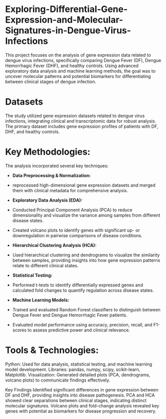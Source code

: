 # Exploring-Differential-Gene-Expression-and-Molecular-Signatures-in-Dengue-Virus-Infections
This project focuses on the analysis of gene expression data related to dengue virus infections, specifically comparing Dengue Fever (DF), Dengue Hemorrhagic Fever (DHF), and healthy controls. Using advanced exploratory data analysis and machine learning methods, the goal was to uncover molecular patterns and potential biomarkers for differentiating between clinical stages of dengue infection.

# Datasets
The study utilized gene expression datasets related to dengue virus infections, integrating clinical and transcriptomic data for robust analysis. The primary dataset includes gene expression profiles of patients with DF, DHF, and healthy controls.

# Key Methodologies:
The analysis incorporated several key techniques:

- **Data Preprocessing & Normalization:**
- reprocessed high-dimensional gene expression datasets and merged them with clinical metadata for comprehensive analysis.

- **Exploratory Data Analysis (EDA):**
- Conducted Principal Component Analysis (PCA) to reduce dimensionality and visualize the variance among samples from different disease states.
- Created volcano plots to identify genes with significant up- or downregulation in pairwise comparisons of disease conditions.

- **Hierarchical Clustering Analysis (HCA):**
- Used hierarchical clustering and dendrograms to visualize the similarity between samples, providing insights into how gene expression patterns relate to different clinical states.

- **Statistical Testing:**
- Performed t-tests to identify differentially expressed genes and calculated fold changes to quantify regulation across disease states.

- **Machine Learning Models:**
- Trained and evaluated Random Forest classifiers to distinguish between Dengue Fever and Dengue Hemorrhagic Fever patients.
- Evaluated model performance using accuracy, precision, recall, and F1-scores to assess predictive power and clinical relevance.

# Tools & Technologies:
Python: Used for data analysis, statistical testing, and machine learning model development.
Libraries: pandas, numpy, scipy, scikit-learn, Matplotlib.
Visualization: Generated detailed plots (PCA, dendrograms, volcano plots) to communicate findings effectively.

Key Findings
Identified significant differences in gene expression between DF and DHF, providing insights into disease pathogenesis.
PCA and HCA showed clear separations between clinical stages, indicating distinct molecular signatures.
Volcano plots and fold-change analysis revealed key genes with potential as biomarkers for disease progression and recovery.
